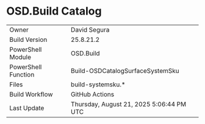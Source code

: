 ﻿# OSD.Build Catalog

| | |
|-|-|
| Owner | David Segura |
| Build Version | 25.8.21.2 |
| PowerShell Module | OSD.Build |
| PowerShell Function | Build-OSDCatalogSurfaceSystemSku |
| Files | build-systemsku.* |
| Build Workflow | GitHub Actions |
| Last Update | Thursday, August 21, 2025 5:06:44 PM UTC |
